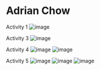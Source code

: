 # Adrian Chow
Activity 1
![image](https://github.com/adrianchow-tech/ECE444-F2023-Assignment1/assets/81934116/87237cab-c552-4e95-83db-a197ab788468)

Activity 3 
![image](https://github.com/adrianchow-tech/ECE444-F2023-Assignment1/assets/81934116/afac75e8-0c59-44cb-a6e8-31dadbca3615)

Activity 4
![image](https://github.com/adrianchow-tech/ECE444-F2023-Assignment1/assets/81934116/df7ab647-5e2c-485b-9a1e-bd3e598ab789)
![image](https://github.com/adrianchow-tech/ECE444-F2023-Assignment1/assets/81934116/d8a9a407-0a7a-4e08-b13a-3ab5bf8c751c)

Activity 5
![image](https://github.com/adrianchow-tech/ECE444-F2023-Assignment1/assets/81934116/fa53aec3-e107-4a93-bfa9-27b036fe87ae)
![image](https://github.com/adrianchow-tech/ECE444-F2023-Assignment1/assets/81934116/b0ba153e-33af-41a2-94d9-dcaddfc4bfbb)
![image](https://github.com/adrianchow-tech/ECE444-F2023-Assignment1/assets/81934116/9021247f-3bbe-4d49-b352-2c47257a4f57)
